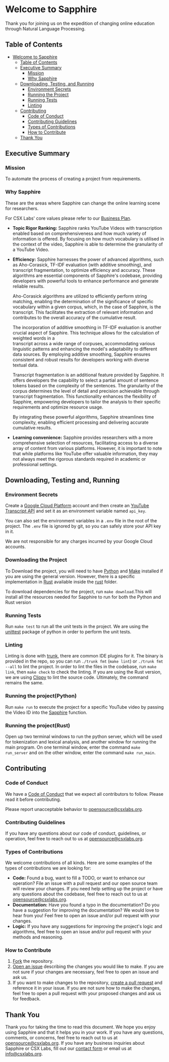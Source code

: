 # Welcome to Sapphire

Thank you for joining us on the expedition of changing online education through Natural Language Processing.

## Table of Contents

- [Welcome to Sapphire](#welcome-to-sapphire)
  - [Table of Contents](#table-of-contents)
  - [Executive Summary](#executive-summary)
    - [Mission](#mission)
    - [Why Sapphire](#why-sapphire)
  - [Downloading, Testing, and Running](#downloading,-testing,-and-running)
    - [Environment Secrets](#environment-secrets)
    - [Running the Project](#building-and-running-the-project)
    - [Running Tests](#running-tests)
    - [Linting](#linting)
  - [Contributing](#contributing)
    - [Code of Conduct](#code-of-conduct)
    - [Contributing Guidelines](#contributing-guidelines)
    - [Types of Contributions](#types-of-contributions)
    - [How to Contribute](#how-to-contribute)
  - [Thank You](#thank-you)

## Executive Summary

### Mission

To automate the process of creating a project from requirements.

### Why Sapphire

These are the areas where Sapphire can change the online learning scene for researchers.

For CSX Labs' core values please refer to our [Business Plan](https://docs.google.com/document/d/1PhPFI1YXRd-XHMvfvRZhFwnqzzdXLTcpo0Kmbw803-I/edit?usp=sharing).

- **Topic Rigor Ranking:** Sapphire ranks YouTube Videos with transcription enabled based on comprehensiveness and how much variety of information is offered. By focusing on how much vocabulary is utilised in the context of the video, Sapphire is able to determine the granularity of a YouTube Video.
- **Efficiency:**
  Sapphire harnesses the power of advanced algorithms, such as Aho-Corasick, TF-IDF evaluation (with additive smoothing), and transcript fragmentation, to optimize efficiency and accuracy. These algorithms are essential components of Sapphire's codebase, providing developers with powerful tools to enhance performance and generate reliable results.

  Aho-Corasick algorithms are utilized to efficiently perform string matching, enabling the determination of the significance of specific vocabulary within a given corpus, which, in the case of Sapphire, is the transcript. This facilitates the extraction of relevant information and contributes to the overall accuracy of the cumulative result.

  The incorporation of additive smoothing in TF-IDF evaluation is another crucial aspect of Sapphire. This technique allows for the calculation of weighted words in a  
   transcript across a wide range of corpuses, accommodating various linguistic patterns and enhancing the model's adaptability to different data sources. By employing
  additive smoothing, Sapphire ensures consistent and robust results for developers working with diverse textual data.

  Transcript fragmentation is an additional feature provided by Sapphire. It offers developers the capability to select a partial amount of sentence tokens based on the
  complexity of the sentences. The granularity of the corpus determines the level of detail and precision achievable through transcript fragmentation. This functionality
  enhances the flexibility of Sapphire, empowering developers to tailor the analysis to their specific requirements and optimize resource usage.

  By integrating these powerful algorithms, Sapphire streamlines time complexity, enabling efficient processing and delivering accurate cumulative results.

- **Learning convenience:**
  Sapphire provides researchers with a more comprehensive selection of resources, facilitating access to a diverse array of content from various platforms. However, it is important to note that while platforms like YouTube offer valuable information, they may not always meet the rigorous standards required in academic or professional settings.

## Downloading, Testing and, Running

### Environment Secrets

Create a [Google Cloud Platform](https://cloud.google.com/) account and then create an [YouTube Transcript API](https://developers.google.com/youtube/v3/docs/captions) and set it as an environment variable named `api_key`.

You can also set the environment variables in a `.env` file in the root of the project. The `.env` file is ignored by git, so you can safely store your API key in it.

We are not responsible for any charges incurred by your Google Cloud accounts.

### Downloading the Project

To Download the project, you will need to have [Python](https://www.python.org/) and [Make](https://www.gnu.org/software/make/) installed if you are using the general version. However, there is a specific implementation in [Rust](https://www.rust-lang.org/) available inside the [rust](rust) folder.

To download dependencies for the project, run `make download`.This will install all the resources needed for Sapphire to run for both the Python and Rust version

### Running Tests

Run `make test` to run all the unit tests in the project. We are using the [unittest](https://docs.python.org/3/library/unittest.html) package of python in order to perform the unit tests.

### Linting

Linting is done with [trunk](https://trunk.io), there are common IDE plugins for it. The binary is provided in the repo, so you can run `./trunk fmt` (`make lint`) or `./trunk fmt --all` to lint the project. In order to lint the files in the codebase, run `make link`, then `make check` to check the linting.
If you are using the Rust version, we are using [Clippy](https://doc.rust-lang.org/nightly/clippy/) to lint the source code. Ultimately, the command remains the same.
### Running the project(Python)
Run `make run` to execute the project for a specific YouTube video by passing the Video ID into the [Sapphire](sapphire.py) function.

### Running the project(Rust)
Open up two terminal windows to run the python server, which will be used for tokenization and lexical analysis, and another window for running the main program. On one terminal window, enter the command `make run_server` and on the other window, enter the command `make run_main`.
## Contributing

### Code of Conduct

We have a [Code of Conduct](CODE_OF_CONDUCT.md) that we expect all contributors to follow. Please read it before contributing.

Please report unacceptable behavior to [opensource@csxlabs.org](mailto:opensource@csxlabs.org).

### Contributing Guidelines

If you have any questions about our code of conduct, guidelines, or operation, feel free to reach out to us at [opensource@csxlabs.org](mailto:opensource@csxlabs.org).

### Types of Contributions

We welcome contributions of all kinds. Here are some examples of the types of contributions we are looking for:

- **Code:** Found a bug, want to fill a TODO, or want to enhance our operation? File an issue with a pull request and our open source team will review your changes. If you need help setting up the project or have any questions about the codebase, feel free to reach out to us at [opensource@csxlabs.org](mailto:opensource@csxlabs.org).
- **Documentation:** Have you found a typo in the documentation? Do you have a suggestion for improving the documentation? We would love to hear from you! Feel free to open an issue and/or pull request with your changes.
- **Logic:** If you have any suggestions for improving the project's logic and algorithms, feel free to open an issue and/or pull request with your methods and reasoning.

### How to Contribute

1. [Fork](https://docs.github.com/en/get-started/quickstart/fork-a-repo) the repository.
2. [Open an issue](https://docs.github.com/en/issues/tracking-your-work-with-issues/creating-an-issue) describing the changes you would like to make. If you are not sure if your changes are necessary, feel free to open an issue and ask us.
3. If you want to make changes to the repository, [create a pull request](https://docs.github.com/en/github/collaborating-with-issues-and-pull-requests/creating-a-pull-request) and reference it in your issue. If you are not sure how to make the changes, feel free to open a pull request with your proposed changes and ask us for feedback.

## Thank You

Thank you for taking the time to read this document. We hope you enjoy using Sapphire and that it helps you in your work. If you have any questions, comments, or concerns, feel free to reach out to us at [opensource@csxlabs.org](mailto:opensource@csxlabs.org). If you have any business inquiries about Sapphire or CSX Labs, fill out our [contact form](https://csxlabs.org/#contact) or email us at [info@csxlabs.org](mailto:info@csxlabs.org).
